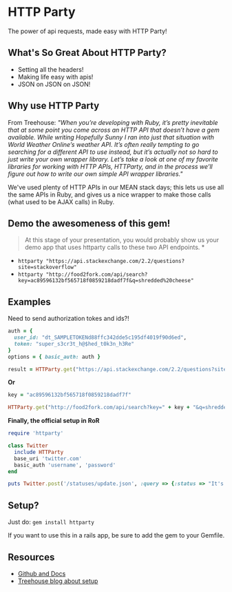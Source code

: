# HTTP Party

The power of api requests, made easy with HTTP Party!

## What's So Great About HTTP Party?

* Setting all the headers!
* Making life easy with apis!
* JSON on JSON on JSON!

## Why use HTTP Party

From Treehouse: *"When you’re developing with Ruby, it’s pretty inevitable that at some point you come across an HTTP API that doesn’t have a gem available. While writing Hopefully Sunny I ran into just that situation with World Weather Online’s weather API. It’s often really tempting to go searching for a different API to use instead, but it’s actually not so hard to just write your own wrapper library. Let’s take a look at one of my favorite libraries for working with HTTP APIs, HTTParty, and in the process we’ll figure out how to write our own simple API wrapper libraries."*

We've used plenty of HTTP APIs in our MEAN stack days; this lets us use all the same APIs in Ruby, and gives us a nice wrapper to make those calls (what used to be AJAX calls) in Ruby.
## Demo the awesomeness of this gem!

> At this stage of your presentation, you would probably show us your demo app that uses httparty calls to these two API endpoints. *

* `httparty "https://api.stackexchange.com/2.2/questions?site=stackoverflow"`
* `httparty "http://food2fork.com/api/search?key=ac89596132bf565718f0859218dadf7f&q=shredded%20cheese"`

## Examples

Need to send authorization tokes and ids?!

```Ruby
auth = {
  user_id: "dt_SAMPLETOKENd88ffc342dde5c195df4019f90d6ed",
  token: "super_s3cr3t_h@$hed_t0k3n_h3Re"
}
options = { basic_auth: auth }

result = HTTParty.get("https://api.stackexchange.com/2.2/questions?site=stackoverflow", options)
```

**Or**

```Ruby
key = "ac89596132bf565718f0859218dadf7f"

HTTParty.get("http://food2fork.com/api/search?key=" + key + "&q=shredded%20cheese")
```

**Finally, the official setup in RoR**

```Ruby
require 'httparty'

class Twitter
  include HTTParty
  base_uri 'twitter.com'
  basic_auth 'username', 'password'
end

puts Twitter.post('/statuses/update.json', :query => {:status => "It's an HTTParty and everyone is invited!"}).inspect
```

## Setup?

Just do: `gem install httparty`

If you want to use this in a rails app, be sure to add the gem to your Gemfile.

## Resources

* [Github and Docs](https://github.com/jnunemaker/httparty)
* [Treehouse blog about setup](http://blog.teamtreehouse.com/its-time-to-httparty)
